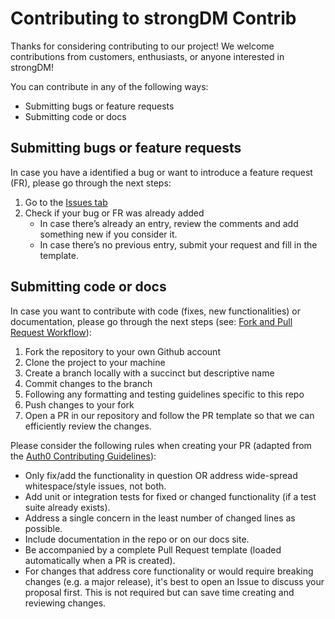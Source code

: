 # Contributing to strongDM Contrib

Thanks for considering contributing to our project! We welcome contributions from customers, enthusiasts, or anyone interested in strongDM!

You can contribute in any of the following ways:
* Submitting bugs or feature requests
* Submitting code or docs

## Submitting bugs or feature requests 

In case you have a identified a bug or want to introduce a feature request (FR), please go through the next steps:
1. Go to the [Issues tab](../../issues)
2. Check if your bug or FR was already added
    * In case there’s already an entry, review the comments and add something new if you consider it.
    * In case there’s no previous entry, submit your request and fill in the template.

## Submitting code or docs

In case you want to contribute with code (fixes, new functionalities) or documentation, please go through the next steps (see: [Fork and Pull Request Workflow](https://github.com/susam/gitpr)):
1. Fork the repository to your own Github account
2. Clone the project to your machine
3. Create a branch locally with a succinct but descriptive name
4. Commit changes to the branch
5. Following any formatting and testing guidelines specific to this repo
6. Push changes to your fork
7. Open a PR in our repository and follow the PR template so that we can efficiently review the changes.

Please consider the following rules when creating your PR (adapted from the [Auth0 Contributing Guidelines](https://github.com/auth0/open-source-template/blob/master/GENERAL-CONTRIBUTING.md)):
* Only fix/add the functionality in question OR address wide-spread whitespace/style issues, not both.
* Add unit or integration tests for fixed or changed functionality (if a test suite already exists).
* Address a single concern in the least number of changed lines as possible.
* Include documentation in the repo or on our docs site.
* Be accompanied by a complete Pull Request template (loaded automatically when a PR is created).
* For changes that address core functionality or would require breaking changes (e.g. a major release), it's best to open an Issue to discuss your proposal first. This is not required but can save time creating and reviewing changes.






